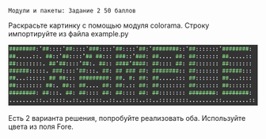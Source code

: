     Модули и пакеты: Задание 2 50 баллов
Раскрасьте картинку с помощью модуля colorama. Строку импортируйте из файла example.py

![img.png](img.png)

Есть 2 варианта решения, попробуйте реализовать оба.
Используйте цвета из поля Fore.